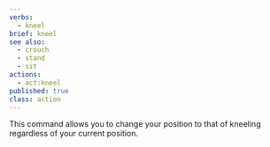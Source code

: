 ```yaml
---
verbs: 
  - kneel
brief: kneel
see also:
  - crouch
  - stand
  - sit
actions:
  - act:kneel
published: true
class: action
---
```


This command allows you to change your position to that of 
kneeling regardless of your current position.

